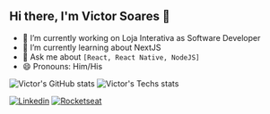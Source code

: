 ## Hi there, I'm Victor Soares 👋


- 🔭 I’m currently working on Loja Interativa as Software Developer
- 🌱 I’m currently learning about NextJS
- 💬 Ask me about ```[React, React Native, NodeJS]```
- 😄 Pronouns: Him/His

![Victor's GitHub stats](https://github-readme-stats.vercel.app/api?username=sudo-victor&theme=radical&hide=contribs,prs,issues)
![Victor's Techs stats](https://github-readme-stats.vercel.app/api/top-langs/?username=ManuCoutinho&layout=compact&langs_count=7&theme=dark)

[![Linkedin](https://img.shields.io/badge/-LinkedIn-%230077B5?style=for-the-badge&logo=linkedin&logoColor=white)](https://www.linkedin.com/in/victor-souto-soares-4811b118a/)
[![Rocketseat](https://img.shields.io/badge/-Rocketseat-%230077B5?style=for-the-badge&logoColor=white&color=8257E6)](https://app.rocketseat.com.br/me/victor-souto)

  

